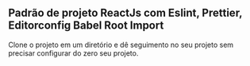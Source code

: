 ## Padrão de projeto ReactJs com Eslint, Prettier, Editorconfig Babel Root Import 

Clone o projeto em um diretório e dê seguimento no seu projeto sem precisar configurar do zero seu projeto.
